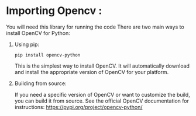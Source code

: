 # Importing Opencv :
You will need this library for running the code There are two main ways to install OpenCV for Python:

1. Using pip:
   
   ``` pip install opencv-python ```
   
   This is the simplest way to install OpenCV. It will automatically download and install the appropriate version of OpenCV for your platform.

3. Building from source:
   
   If you need a specific version of OpenCV or want to customize the build, you can build it from source. See the official OpenCV documentation for instructions: https://pypi.org/project/opencv-python/
